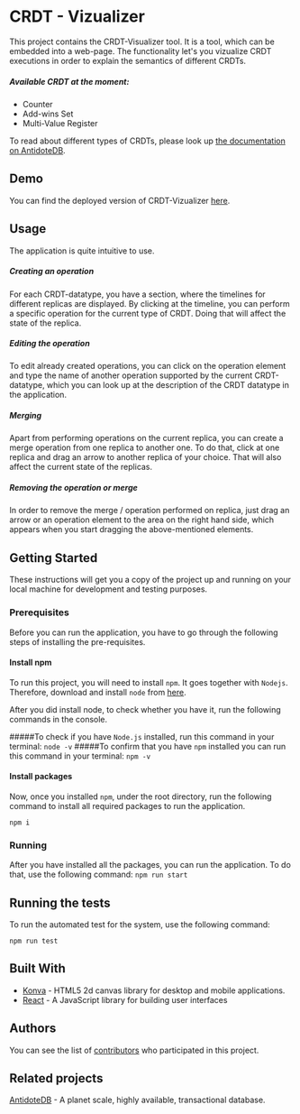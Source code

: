 # CRDT - Vizualizer

This project contains the CRDT-Visualizer tool. It is a tool, which can be embedded into a web-page. The functionality let's you vizualize CRDT executions in order to explain the semantics of different CRDTs.

##### Available CRDT at the moment:
- Counter
- Add-wins Set
- Multi-Value Register

To read about different types of CRDTs, please look up [the documentation on AntidoteDB](https://antidotedb.gitbook.io/documentation/api/datatypes).

## Demo

You can find the deployed version of CRDT-Vizualizer [here](https://www.antidotedb.eu/crdt-visualizer/).

## Usage

The application is quite intuitive to use. 

##### Creating an operation
For each CRDT-datatype, you have a section, where the timelines for different replicas are displayed. By clicking at the timeline, you can perform a specific operation for the current type of CRDT. Doing that will affect the state of the replica.

##### Editing the operation
To edit already created operations, you can click on the operation element and type the name of another operation supported by the current CRDT-datatype, which you can look up at the description of the CRDT datatype in the application.

##### Merging
 Apart from performing operations on the current replica, you can create a merge operation from one replica to another one. To do that, click at one replica and drag an arrow to another replica of your choice. That will also affect the current state of the replicas.

 ##### Removing the operation or merge

 In order to remove the merge / operation performed on replica, just drag an arrow or an operation element to the area on the right hand side, which appears when you start dragging the above-mentioned elements.

## Getting Started

These instructions will get you a copy of the project up and running on your local machine for development and testing purposes. 

### Prerequisites

Before you can run the application, you have to go through the following steps of installing the pre-requisites.

#### Install npm

To run this project, you will need to install `npm`. It goes together with `Nodejs`. Therefore, download and install `node` from [here](https://nodejs.org/en/).

After you did install node, to check whether you have it, run the following commands in the console.

#####To check if you have `Node.js` installed, run this command in your terminal:
`node -v`
#####To confirm that you have `npm` installed you can run this command in your terminal:
`npm -v`

#### Install packages

Now, once you installed `npm`, under the root directory, run the following command to install all required packages to run the application.

```
npm i
```

### Running

After you have installed all the packages, you can run the application.
To do that, use the following command:
`npm run start`

## Running the tests

To run the automated test for the system, use the following command:

`npm run test`

## Built With

* [Konva](https://konvajs.github.io/) - HTML5 2d canvas library for desktop and mobile applications.
* [React](https://reactjs.org/) - A JavaScript library for building user interfaces

## Authors

You can see the list of [contributors](https://github.com/AntidoteDB/crdt-visualizer/graphs/contributors) who participated in this project.

## Related projects

[AntidoteDB](https://www.antidotedb.eu/) - A planet scale, highly available, transactional database.
